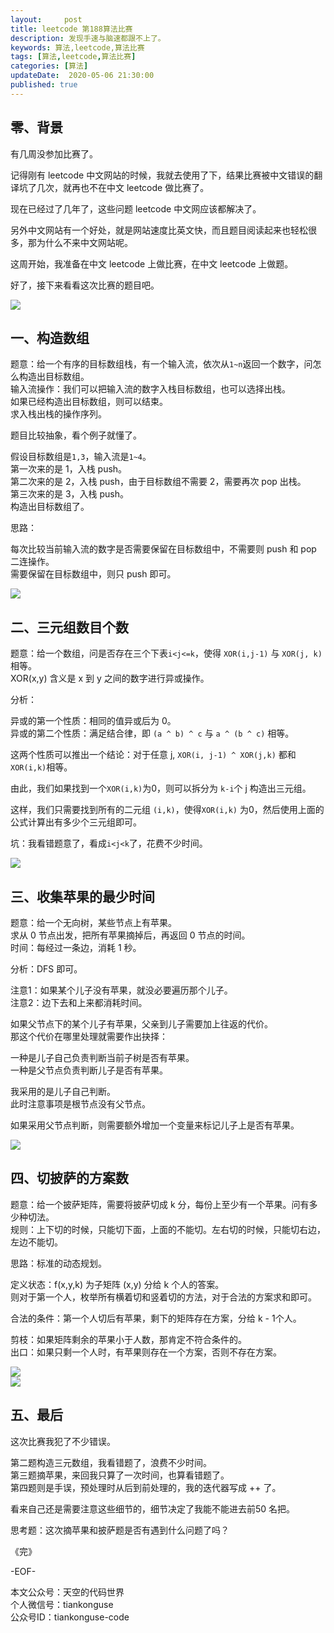 ```yaml
---   
layout:     post  
title: leetcode 第188算法比赛
description: 发现手速与脑速都跟不上了。  
keywords: 算法,leetcode,算法比赛  
tags: [算法,leetcode,算法比赛]    
categories: [算法]  
updateDate:  2020-05-06 21:30:00  
published: true  
---  
```



## 零、背景  

有几周没参加比赛了。  


记得刚有 leetcode 中文网站的时候，我就去使用了下，结果比赛被中文错误的翻译坑了几次，就再也不在中文 leetcode 做比赛了。  


现在已经过了几年了，这些问题 leetcode 中文网应该都解决了。  


另外中文网站有一个好处，就是网站速度比英文快，而且题目阅读起来也轻松很多，那为什么不来中文网站呢。  


这周开始，我准备在中文 leetcode 上做比赛，在中文 leetcode 上做题。  


好了，接下来看看这次比赛的题目吧。  


![](https://res2020.tiankonguse.com/images/2020/05/10/001.png)  


## 一、构造数组  


题意：给一个有序的目标数组栈，有一个输入流，依次从`1~n`返回一个数字，问怎么构造出目标数组。  
输入流操作：我们可以把输入流的数字入栈目标数组，也可以选择出栈。  
如果已经构造出目标数组，则可以结束。  
求入栈出栈的操作序列。  


题目比较抽象，看个例子就懂了。  


假设目标数组是`1,3`，输入流是`1~4`。  
第一次来的是 1，入栈 push。  
第二次来的是 2，入栈 push，由于目标数组不需要 2，需要再次 pop 出栈。  
第三次来的是 3，入栈 push。  
构造出目标数组了。  


思路：  


每次比较当前输入流的数字是否需要保留在目标数组中，不需要则 push 和 pop 二连操作。  
需要保留在目标数组中，则只 push 即可。  


![](https://res2020.tiankonguse.com/images/2020/05/10/002.png)  


## 二、三元组数目个数  


题意：给一个数组，问是否存在三个下表`i<j<=k`，使得 `XOR(i,j-1)` 与 `XOR(j, k)` 相等。  
XOR(x,y) 含义是 x 到 y 之间的数字进行异或操作。  


分析：  


异或的第一个性质：相同的值异或后为 0。  
异或的第二个性质：满足结合律，即 `(a ^ b) ^ c` 与 `a ^ (b ^ c)` 相等。  


这两个性质可以推出一个结论：对于任意 j, `XOR(i, j-1) ^ XOR(j,k)`  都和 `XOR(i,k)`相等。  


由此，我们如果找到一个`XOR(i,k)`为0，则可以拆分为 `k-i`个 j 构造出三元组。  


这样，我们只需要找到所有的二元组 `(i,k)`，使得`XOR(i,k)` 为0，然后使用上面的公式计算出有多少个三元组即可。



坑：我看错题意了，看成`i<j<k`了，花费不少时间。  



![](https://res2020.tiankonguse.com/images/2020/05/10/003.png)  


## 三、收集苹果的最少时间  


题意：给一个无向树，某些节点上有苹果。  
求从 0 节点出发，把所有苹果摘掉后，再返回 0 节点的时间。  
时间：每经过一条边，消耗 1 秒。  


分析：DFS 即可。  


注意1：如果某个儿子没有苹果，就没必要遍历那个儿子。  
注意2：边下去和上来都消耗时间。  


如果父节点下的某个儿子有苹果，父亲到儿子需要加上往返的代价。  
那这个代价在哪里处理就需要作出抉择：  


一种是儿子自己负责判断当前子树是否有苹果。  
一种是父节点负责判断儿子是否有苹果。  


我采用的是儿子自己判断。  
此时注意事项是根节点没有父节点。  


如果采用父节点判断，则需要额外增加一个变量来标记儿子上是否有苹果。  



![](https://res2020.tiankonguse.com/images/2020/05/10/004.png)  


## 四、切披萨的方案数  


题意：给一个披萨矩阵，需要将披萨切成 k 分，每份上至少有一个苹果。问有多少种切法。  
规则：上下切的时候，只能切下面，上面的不能切。左右切的时候，只能切右边，左边不能切。  


思路：标准的动态规划。  


定义状态：f(x,y,k) 为子矩阵 (x,y) 分给 k 个人的答案。  
则对于第一个人，枚举所有横着切和竖着切的方法，对于合法的方案求和即可。  


合法的条件：第一个人切后有苹果，剩下的矩阵存在方案，分给 k - 1个人。  


剪枝：如果矩阵剩余的苹果小于人数，那肯定不符合条件的。  
出口：如果只剩一个人时，有苹果则存在一个方案，否则不存在方案。  



![](https://res2020.tiankonguse.com/images/2020/05/10/005.png)  
![](https://res2020.tiankonguse.com/images/2020/05/10/006.png)  


## 五、最后  


这次比赛我犯了不少错误。  



第二题构造三元数组，我看错题了，浪费不少时间。  
第三题摘苹果，来回我只算了一次时间，也算看错题了。  
第四题则是手误，预处理时从后到前处理的，我的迭代器写成 ++ 了。  


看来自己还是需要注意这些细节的，细节决定了我能不能进去前50 名把。  


思考题：这次摘苹果和披萨题是否有遇到什么问题了吗？  


《完》  


-EOF-  



本文公众号：天空的代码世界  
个人微信号：tiankonguse  
公众号ID：tiankonguse-code  
  

